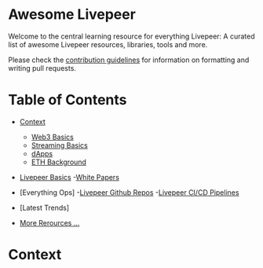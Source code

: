 
# Awesome Livepeer
Welcome to the central learning resource for everything Livepeer: A curated list of awesome Livepeer resources, libraries, tools and more.

Please check the [contribution guidelines](https://github.com/seanhanca/eLivepeer/blob/main/Contributing.md) for information on formatting and writing pull requests.

# Table of Contents
- [Context](#context)
  - [Web3 Basics](#web3-basics)
  - [Streaming Basics](#streaming-basics)
  - [dApps](#dapps)
  - [ETH Background](#eth-background)

- [Livepeer Basics](#livepeer-basics)
  -[White Papers](#white-papers) 
  
- [Everything Ops]
  -[Livepeer Github Repos](#livepeer-github-repos) 
  -[Livepeer CI/CD Pipelines](#livepeer-cicd) 
  
- [Latest Trends]

- [More Rerources ...](#resources)


# Context

## 
